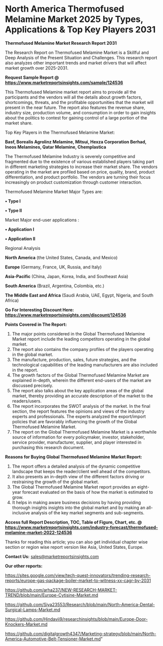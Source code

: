 # North America Thermofused Melamine Market 2025 by Types, Applications & Top Key Players 2031

<strong>Thermofused Melamine Market Research Report 2031</strong>

The Research Report on Thermofused Melamine Market is a Skillful and Deep Analysis of the Present Situation and Challenges. This research report also analyzes other important trends and market drivers that will affect market growth over 2025-2031.

<strong>Request Sample Report @ <a href=https://www.marketreportsinsights.com/sample/124536>https://www.marketreportsinsights.com/sample/124536</a></strong>

This Thermofused Melamine market report aims to provide all the participants and the vendors will all the details about growth factors, shortcomings, threats, and the profitable opportunities that the market will present in the near future. The report also features the revenue share, industry size, production volume, and consumption in order to gain insights about the politics to contest for gaining control of a large portion of the market share.

Top Key Players in the Thermofused Melamine Market:

<strong>Basf, Borealis Agrolinz Melamine, Mitsui, Hexza Corporation Berhad, Ineos Melamines, Qatar Melamine, Chemplastica</strong>

The Thermofused Melamine Industry is severely competitive and fragmented due to the existence of various established players taking part in different marketing strategies to increase their market share. The vendors operating in the market are profiled based on price, quality, brand, product differentiation, and product portfolio. The vendors are turning their focus increasingly on product customization through customer interaction.

Thermofused Melamine Market Major Types are:

<strong>• Type I

• Type II</strong>

Market Major end-user applications :

<strong>• Application I

• Application II</strong>

Regional Analysis

</u><strong><b>North America</b></strong> (the United States, Canada, and Mexico)

<strong><b>Europe </b></strong>(Germany, France, UK, Russia, and Italy)

<strong><b>Asia-Pacific</b></strong> (China, Japan, Korea, India, and Southeast Asia)

<strong><b>South America</b></strong> (Brazil, Argentina, Colombia, etc.)

<strong><b>The Middle East and Africa</b></strong> (Saudi Arabia, UAE, Egypt, Nigeria, and South Africa)

<strong>Go For Interesting Discount Here: <a href=https://www.marketreportsinsights.com/discount/124536>https://www.marketreportsinsights.com/discount/124536</a></strong>

<strong>Points Covered in The Report:</strong>
<ol>
  <li>The major points considered in the Global Thermofused Melamine Market report include the leading competitors operating in the global market.</li>
  <li>The report also contains the company profiles of the players operating in the global market.</li>
  <li>The manufacture, production, sales, future strategies, and the technological capabilities of the leading manufacturers are also included in the report.</li>
  <li>The growth factors of the Global Thermofused Melamine Market are explained in-depth, wherein the different end-users of the market are discussed precisely.</li>
  <li>The report also talks about the key application areas of the global market, thereby providing an accurate description of the market to the readers/users.</li>
  <li>The report incorporates the SWOT analysis of the market. In the final section, the report features the opinions and views of the industry experts and professionals. The experts analyzed the export/import policies that are favorably influencing the growth of the Global Thermofused Melamine Market.</li>
  <li>The report on the Global Thermofused Melamine Market is a worthwhile source of information for every policymaker, investor, stakeholder, service provider, manufacturer, supplier, and player interested in purchasing this research document.</li>
</ol>
<strong>Reasons for Buying Global Thermofused Melamine Market Report:</strong>

<ol>
  <li>The report offers a detailed analysis of the dynamic competitive landscape that keeps the reader/client well ahead of the competitors.</li>
  <li>It also presents an in-depth view of the different factors driving or restraining the growth of the global market.</li>
  <li>The Global Thermofused Melamine Market report provides an eight-year forecast evaluated on the basis of how the market is estimated to grow.</li>
  <li>It helps in making aware business decisions by having providing thorough insights insights into the global market and by making an all-inclusive analysis of the key market segments and sub-segments.</li>
</ol>
<strong>Access full Report Description, TOC, Table of Figure, Chart, etc. @ <a href=https://www.marketreportsinsights.com/industry-forecast/thermofused-melamine-market-2022-124536>https://www.marketreportsinsights.com/industry-forecast/thermofused-melamine-market-2022-124536</a></strong>


Thanks for reading this article; you can also get individual chapter wise section or region wise report version like Asia, United States, Europe.

<strong>Contact Us:</strong>
sales@marketreportsinsights.com

<strong>Our other reports:</strong>

<a href=https://sites.google.com/view/tech-quest-innovators/trending-research-reports/europe-gas-package-boiler-market-to-witness-xx-cagr-by-2031>https://sites.google.com/view/tech-quest-innovators/trending-research-reports/europe-gas-package-boiler-market-to-witness-xx-cagr-by-2031</a>

<a href=https://github.com/arha237/NEW-RESEARCH-MARKET-TREND/blob/main/Europe-Cytisine-Market.md>https://github.com/arha237/NEW-RESEARCH-MARKET-TREND/blob/main/Europe-Cytisine-Market.md</a>

<a href=https://github.com/Siya23553/Research/blob/main/North-America-Dental-Surgical-Lamps-Market.md>https://github.com/Siya23553/Research/blob/main/North-America-Dental-Surgical-Lamps-Market.md</a>

<a href=https://github.com/Hindavii9/researchinsights/blob/main/Europe-Door-Knockers-Market.md>https://github.com/Hindavii9/researchinsights/blob/main/Europe-Door-Knockers-Market.md</a>

<a href=https://github.com/digitalgrowth4347/Marketing-strategy/blob/main/North-America-Automotive-Belt-Tensioner-Market.md>https://github.com/digitalgrowth4347/Marketing-strategy/blob/main/North-America-Automotive-Belt-Tensioner-Market.md</a>"

